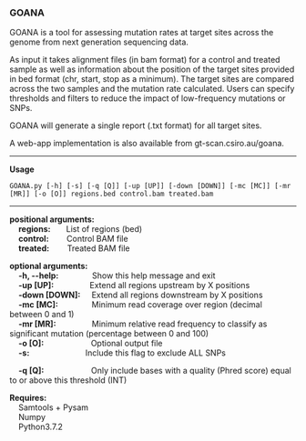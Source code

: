 ### GOANA

GOANA is a tool for assessing mutation rates at target sites across the genome from next generation sequencing data.
 
As input it takes alignment files (in bam format) for a control and treated sample as well as information about the position of the target sites provided in bed format (chr, start, stop as a minimum). The target sites are compared across the two samples and the mutation rate calculated. Users can specify thresholds and filters to reduce the impact of low-frequency mutations or SNPs.
 
GOANA will generate a single report (.txt format) for all target sites.
 
A web-app implementation is also available from gt-scan.csiro.au/goana.

---
**Usage**  
```
GOANA.py [-h] [-s] [-q [Q]] [-up [UP]] [-down [DOWN]] [-mc [MC]] [-mr [MR]] [-o [O]] regions.bed control.bam treated.bam
```
---

__positional arguments:__  
&nbsp;&nbsp;&nbsp;&nbsp;__regions:__ &nbsp;&nbsp;&nbsp;&nbsp;&nbsp;      List of regions (bed)  
&nbsp;&nbsp;&nbsp;&nbsp;__control:__ &nbsp;&nbsp;&nbsp;&nbsp;&nbsp;&nbsp;      Control BAM file  
&nbsp;&nbsp;&nbsp;&nbsp;__treated:__ &nbsp;&nbsp;&nbsp;&nbsp;&nbsp;&nbsp;      Treated BAM file  
  
__optional arguments:__  
&nbsp;&nbsp;&nbsp;&nbsp;__-h, --help:__ &nbsp;&nbsp;&nbsp;&nbsp;&nbsp;&nbsp;&nbsp;&nbsp;&nbsp;&nbsp;&nbsp;&nbsp;&nbsp;  	 	Show this help message and exit  
&nbsp;&nbsp;&nbsp;&nbsp;__-up [UP]:__   &nbsp;&nbsp;&nbsp;&nbsp;&nbsp;&nbsp;&nbsp;&nbsp;&nbsp;&nbsp;&nbsp;&nbsp;&nbsp;&nbsp;		Extend all regions upstream by X positions  
&nbsp;&nbsp;&nbsp;&nbsp;__-down [DOWN]:__ 	&nbsp;&nbsp;&nbsp;&nbsp;Extend all regions downstream by X positions  
&nbsp;&nbsp;&nbsp;&nbsp;__-mc [MC]:__  &nbsp;&nbsp;&nbsp;&nbsp;&nbsp;&nbsp;&nbsp;&nbsp;&nbsp;&nbsp;&nbsp;&nbsp;&nbsp;    		Minimum read coverage over region (decimal between 0 and 1)  
&nbsp;&nbsp;&nbsp;&nbsp;__-mr [MR]:__  &nbsp;&nbsp;&nbsp;&nbsp;&nbsp;&nbsp;&nbsp;&nbsp;&nbsp;&nbsp;&nbsp;&nbsp;&nbsp;&nbsp;   		Minimum relative read frequency to classify as significant mutation (percentage between 0 and 100)  
&nbsp;&nbsp;&nbsp;&nbsp;__-o [O]:__
&nbsp;&nbsp;&nbsp;&nbsp;&nbsp;&nbsp;&nbsp;&nbsp;&nbsp;&nbsp;&nbsp;&nbsp;&nbsp;&nbsp;&nbsp;&nbsp;&nbsp;&nbsp;&nbsp; Optional output file   
&nbsp;&nbsp;&nbsp;&nbsp;__-s:__
&nbsp;&nbsp;&nbsp;&nbsp;&nbsp;&nbsp;&nbsp;&nbsp;&nbsp;&nbsp;&nbsp;&nbsp;&nbsp;&nbsp;&nbsp;&nbsp;&nbsp;&nbsp;&nbsp;&nbsp;&nbsp;&nbsp;&nbsp; Include this flag to exclude ALL SNPs

&nbsp;&nbsp;&nbsp;&nbsp;__-q [Q]:__
&nbsp;&nbsp;&nbsp;&nbsp;&nbsp;&nbsp;&nbsp;&nbsp;&nbsp;&nbsp;&nbsp;&nbsp;&nbsp;&nbsp;&nbsp;&nbsp;&nbsp;&nbsp;&nbsp; Only include bases with a quality (Phred score) equal to or above this threshold (INT)

  
__Requires:__  
&nbsp;&nbsp;&nbsp;&nbsp;Samtools + Pysam  
&nbsp;&nbsp;&nbsp;&nbsp;Numpy  
&nbsp;&nbsp;&nbsp;&nbsp;Python3.7.2
